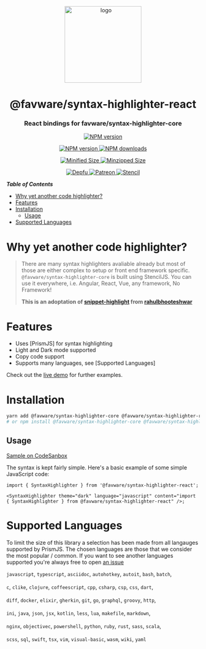 <div align="center">

<p>
<a href="https://favware.tech/syntaxhighlighter"><img style="height: 200px" src="https://cdn.favware.tech/img/syntax-highlighter.png" height="200" alt="logo"/></a>
</p>

<p>
<h1> @favware/syntax-highlighter-react </h1>
<h3> React bindings for favware/syntax-highlighter-core </h3>
</p>
<p>
	<a href="https://github.com/favware/syntax-highlighter/blob/master/LICENSE.md">
	<img src="https://img.shields.io/github/license/favware/syntax-highlighter?logo=github&maxAge=3600&style=flat-square" alt="NPM version" />
	</a>
</p>
<p>
<a href="https://www.npmjs.com/package/favware/syntax-highlighter-react">
<img src="https://img.shields.io/npm/v/favware/syntax-highlighter-react.svg?maxAge=3600&logo=npm&style=flat-square" alt="NPM version" />
</a>
	
<a href="https://www.npmjs.com/package/favware/syntax-highlighter-react">
<img src="https://img.shields.io/npm/dt/favware/syntax-highlighter-react.svg?maxAge=3600&logo=npm&style=flat-square" alt="NPM downloads" />
</a>
</p>
<p>
<a href="https://bundlephobia.com/result?p=favware/syntax-highlighter-react">
<img src="https://img.shields.io/bundlephobia/min/favware/syntax-highlighter-react?label=minified&logo=webpack&maxAge=3600&style=flat-square" alt="Minified Size">
</a>

<a href="https://bundlephobia.com/result?p=favware/syntax-highlighter-react">
<img src="https://img.shields.io/bundlephobia/minzip/favware/syntax-highlighter-react?label=minzipped&logo=webpack&maxAge=3600&style=flat-square" alt="Minzipped Size">
</a>
</p>

<a href="https://depfu.com/github/favware/syntax-highlighter?project_id=13651">
<img src="https://badges.depfu.com/badges/4853d088999fc77ee0f8377b3fb52d9a/count.svg" alt="Depfu" />
</a>

<a href="https://donate.favware.tech/patreon">
<img src="https://img.shields.io/badge/donate-patreon-F96854.svg?logo=patreon" alt="Patreon" />
</a>

<a href="https://stenciljs.com/">
<img src="https://img.shields.io/badge/-Built%20With%20Stencil-16161d.svg?logo=data%3Aimage%2Fsvg%2Bxml%3Bbase64%2CPD94bWwgdmVyc2lvbj0iMS4wIiBlbmNvZGluZz0idXRmLTgiPz4KPCEtLSBHZW5lcmF0b3I6IEFkb2JlIElsbHVzdHJhdG9yIDE5LjIuMSwgU1ZHIEV4cG9ydCBQbHVnLUluIC4gU1ZHIFZlcnNpb246IDYuMDAgQnVpbGQgMCkgIC0tPgo8c3ZnIHZlcnNpb249IjEuMSIgaWQ9IkxheWVyXzEiIHhtbG5zPSJodHRwOi8vd3d3LnczLm9yZy8yMDAwL3N2ZyIgeG1sbnM6eGxpbms9Imh0dHA6Ly93d3cudzMub3JnLzE5OTkveGxpbmsiIHg9IjBweCIgeT0iMHB4IgoJIHZpZXdCb3g9IjAgMCA1MTIgNTEyIiBzdHlsZT0iZW5hYmxlLWJhY2tncm91bmQ6bmV3IDAgMCA1MTIgNTEyOyIgeG1sOnNwYWNlPSJwcmVzZXJ2ZSI%2BCjxzdHlsZSB0eXBlPSJ0ZXh0L2NzcyI%2BCgkuc3Qwe2ZpbGw6I0ZGRkZGRjt9Cjwvc3R5bGU%2BCjxwYXRoIGNsYXNzPSJzdDAiIGQ9Ik00MjQuNywzNzMuOWMwLDM3LjYtNTUuMSw2OC42LTkyLjcsNjguNkgxODAuNGMtMzcuOSwwLTkyLjctMzAuNy05Mi43LTY4LjZ2LTMuNmgzMzYuOVYzNzMuOXoiLz4KPHBhdGggY2xhc3M9InN0MCIgZD0iTTQyNC43LDI5Mi4xSDE4MC40Yy0zNy42LDAtOTIuNy0zMS05Mi43LTY4LjZ2LTMuNkgzMzJjMzcuNiwwLDkyLjcsMzEsOTIuNyw2OC42VjI5Mi4xeiIvPgo8cGF0aCBjbGFzcz0ic3QwIiBkPSJNNDI0LjcsMTQxLjdIODcuN3YtMy42YzAtMzcuNiw1NC44LTY4LjYsOTIuNy02OC42SDMzMmMzNy45LDAsOTIuNywzMC43LDkyLjcsNjguNlYxNDEuN3oiLz4KPC9zdmc%2BCg%3D%3D&colorA=16161d&style=flat-square" Alt="Stencil" />
</a>
</div>

**_Table of Contents_**

-   [Why yet another code highlighter?](#why-yet-another-code-highlighter)
-   [Features](#features)
-   [Installation](#installation)
    -   [Usage](#usage)
-   [Supported Languages](#supported-languages)

# Why yet another code highlighter?

> There are many syntax highlighters avaliable already but most of those are either complex to setup or front end framework specific. `@favware/syntax-highlighter-core` is built using StencilJS. You can use it everywhere, i.e. Angular, React, Vue, any framework, No Framework!
>
> **This is an adoptation of [snippet-highlight] from [rahulbhooteshwar]**

# Features

-   Uses [PrismJS] for syntax highlighting
-   Light and Dark mode supported
-   Copy code support
-   Supports many languages, see [Supported Languages]

Check out the [live demo](https://syntax-highlighter.now.sh/) for further examples.

# Installation

```bash
yarn add @favware/syntax-highlighter-core @favware/syntax-highlighter-react
# or npm install @favware/syntax-highlighter-core @favware/syntax-highlighter-react
```

## Usage

[Sample on CodeSanbox](https://codesandbox.io/s/syntax-highlighter-react-bb90c)

The syntax is kept fairly simple. Here's a basic example of some simple JavaScript code:

```tsx
import { SyntaxHighlighter } from '@favware/syntax-highlighter-react';

<SyntaxHighlighter theme="dark" language="javascript" content="import { SyntaxHighlighter } from @favware/syntax-highlighter-react" />;
```

# Supported Languages

To limit the size of this library a selection has been made from all langauges supported by PrismJS. The chosen languages are those that we consider the most popular / common. If you want to see another languages supported you're always free to open [an issue]

`javascript`, `typescript`, `asciidoc`, `autohotkey`, `autoit`, `bash`, `batch`,  
&nbsp;  
`c`, `clike`, `clojure`, `coffeescript`, `cpp`, `csharp`, `csp`, `css`, `dart`,  
&nbsp;  
`diff`, `docker`, `elixir`, `gherkin`, `git`, `go`, `graphql`, `groovy`, `http`,  
&nbsp;  
`ini`, `java`, `json`, `jsx`, `kotlin`, `less`, `lua`, `makefile`, `markdown`,  
&nbsp;  
`nginx`, `objectivec`, `powershell`, `python`, `ruby`, `rust`, `sass`, `scala`,  
&nbsp;  
`scss`, `sql`, `swift`, `tsx`, `vim`, `visual-basic`, `wasm`, `wiki`, `yaml`

<!-- LINK DUMP -->

[snippet-highlight]: https://github.com/rahulbhooteshwar/snippet-highlight
[rahulbhooteshwar]: https://github.com/rahulbhooteshwar
[an issue]: https://github.com/favware/syntax-highlighter/issues/new
